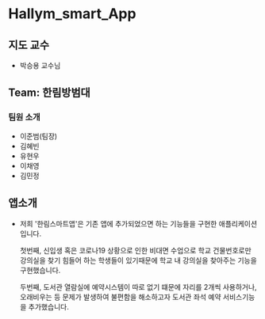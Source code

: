 # Hallym_smart_App

## 지도 교수
  - 박승용 교수님
  
## Team: 한림방범대
### 팀원 소개
   - 이준범(팀장)
   - 김혜빈
   - 유현우
   - 이채영
   - 김민정
   

## 앱소개
 - 저희 '한림스마트앱'은 기존 앱에 추가되었으면 하는 기능들을 구현한 애플리케이션입니다. 
 
   첫번째, 신입생 혹은 코로나19 상황으로 인한 비대면 수업으로 학교 건물번호로만 강의실을 찾기 힘들어 하는 학생들이 있기때문에 학교 내 강의실을 찾아주는 기능을 구현했습니다.
   
   두번째, 도서관 열람실에 예약시스템이 따로 없기 떄문에 자리를 2개씩 사용하거나, 오래비우는 등 문제가 발생하여 불편함을 해소하고자 도서관 좌석 예약 서비스기능을 추가했습니다.
 

